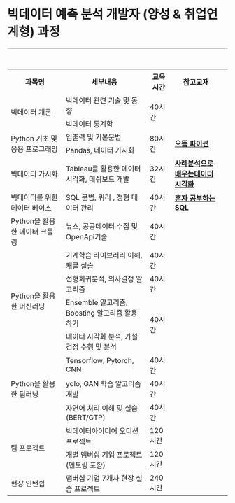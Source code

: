 # 빅데이터 예측 분석 개발자 (양성 & 취업연계형) 과정
 
-------------

<br/>

<div style="text-align:center; width:100%;">
  <table style="margin-left:auto; margin-right:auto; border-collapse:collapse;">
   <tr>
      <th>과목명</th>
      <th>세부내용</th>
      <th>교육시간</th>
      <th>참고교재</th>
   </tr>
   <tr>
      <td rowspan="2">빅데이터 개론</td>
      <td> 빅데이터 관련 기술 및 동향</td>
      <td rowspan="2"> 40시간</td>
      <td rowspan="2"> </td>
   </tr>
   <tr>
      <td> 빅데이터 통계학</td>
   </tr>
   <tr>
      <td rowspan="2">Python 기초 및 응용 프로그래밍</td>
      <td> 입출력 및 기본문법</td>
      <td rowspan="2"> 80시간</td>
      <td rowspan="2"><a href="https://www.booksr.co.kr/product/9788970503691"><b>으뜸 파이썬</b></a></td>
   </tr>
   <tr>
      <td> Pandas, 데이터 가시화</td>
   </tr>
   <tr>
      <td>빅데이터 가시화</td>
      <td> Tableau를 활용한 데이터시각화, 데쉬보드 개발 </td>
      <td> 32시간</td>
      <td><a href="https://www.hanbit.co.kr/store/books/look.php?p_code=B5825921855"><b>사례분석으로배우는데이터시각화</b></a></td>
   </tr>
   <tr>
      <td>빅데이터를 위한 데이터 베이스 </td>
      <td> SQL 문법, 쿼리 , 정형 데이터 관리</td>
      <td> 40시간</td>
      <td><a href="https://www.hanbit.co.kr/store/books/look.php?p_code=B6846155853"><b>혼자 공부하는 SQL</b></a></td>
   </tr>
   <tr>
       <td> Python을 활용한 데이터 크롤링 </td>
       <td> 뉴스, 공공데이터 수집 및 OpenApi기술</td>
       <td> 40시간</td>
       <td> </td>
   </tr>
   <tr>
       <td rowspan="4"> Python을 활용한 머신러닝 </td>
       <td> 기계학습 라이브러리 이해, 캐글 실습 </td>
       <td> 40시간</td>
       <td rowspan="4"> </td>
   </tr>
   <tr>
      <td> 선형회귀분석, 의사결정 알고리즘 </td>
      <td> 40시간</td>
   </tr>
   <tr>
      <td> Ensemble 알고리즘, Boosting 알고리즘 활용하기 </td>
      <td rowspan= "2"> 40시간</td>
   </tr>
      <td> 데이터 시각화 분석, 가설검정 수행 및 분석</td>
      <td> </td>
   </tr>
   <tr>
      <td rowspan="3"> Python을 활용한 딥러닝 </td>
      <td> Tensorflow, Pytorch, CNN</td>
      <td> 40시간</td>
      <td rowspan="3"> </td>
   </tr>
   <tr>
      <td> yolo, GAN 학습 알고리즘 개발</td>
      <td> 40시간</td>
   </tr>
   <tr>
      <td> 자연어 처리 이해 및 실습 (BERT/GTP)</td>
      <td> 40시간</td>
   </tr>
   <tr>
      <td rowspan="2"> 팀 프로젝트 </td>
      <td> 빅데이터아이디어 오디션 프로젝트</td>
      <td> 120시간</td>
      <td rowspan="2"> </td>     
   </tr>
      <td> 개별 맴버십 기업 프로젝트 (멘토링 포함) </td>
      <td> 120시간</td>
   <tr>
      <td> 현장 인턴쉽</td>
      <td> 맴버십 기업 7개사 현장 실습 프로젝트 </td>
      <td> 240시간</td>
      <td> </td>
   </tr>
  </table>
</div>

<br/>


